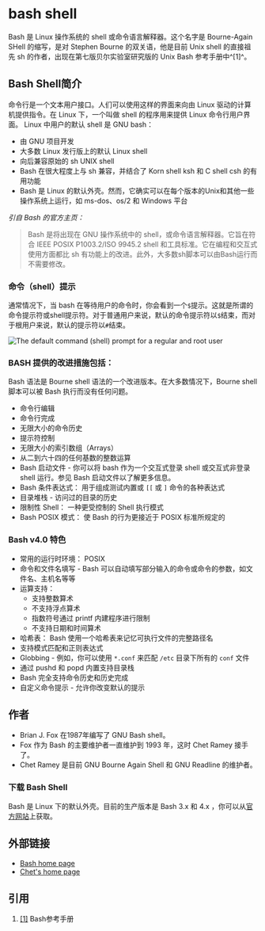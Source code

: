 # bash shell

Bash 是 Linux 操作系统的 shell 或命令语言解释器。这个名字是 Bourne-Again SHell 的缩写，是对 Stephen Bourne 的双关语，他是目前 Unix shell 的直接祖先 sh 的作者，出现在第七版贝尔实验室研究版的 Unix Bash 参考手册中^[1]^。

## Bash Shell简介

命令行是一个文本用户接口。人们可以使用这样的界面来向由 Linux 驱动的计算机提供指令。在 Linux 下，一个叫做 shell 的程序用来提供 Linux 命令行用户界面。 Linux 中用户的默认 shell 是 GNU bash：

- 由 GNU 项目开发
- 大多数 Linux 发行版上的默认 Linux shell
- 向后兼容原始的 sh UNIX shell
- Bash 在很大程度上与 sh 兼容，并结合了 Korn shell ksh 和 C shell csh 的有用功能
- Bash 是 Linux 的默认外壳。然而，它确实可以在每个版本的Unix和其他一些操作系统上运行，如 ms-dos、os/2 和 Windows 平台

*引自 Bash 的官方主页：*

> Bash 是将出现在 GNU 操作系统中的 shell，或命令语言解释器。它旨在符合 IEEE POSIX P1003.2/ISO 9945.2 shell 和工具标准。它在编程和交互式使用方面都比 sh 有功能上的改进。此外，大多数sh脚本可以由Bash运行而不需要修改。

### 命令（shell）提示

通常情况下，当 bash 在等待用户的命令时，你会看到一个`$`提示。这就是所谓的命令提示符或shell提示符。对于普通用户来说，默认的命令提示符以`$`结束，而对于根用户来说，默认的提示符以`#`结束。

![The default command (shell) prompt for a regular and root user](https://gitee.com/mengwg/my_pictures/raw/master/img/202304070933472.png)

### BASH 提供的改进措施包括：

Bash 语法是 Bourne shell 语法的一个改进版本。在大多数情况下，Bourne shell 脚本可以被 Bash 执行而没有任何问题。

- 命令行编辑
- 命令行完成
- 无限大小的命令历史
- 提示符控制
- 无限大小的索引数组（Arrays）
- 从二到六十四的任何基数的整数运算
- Bash 启动文件 - 你可以将 bash 作为一个交互式登录 shell 或交互式非登录 shell 运行。参见 Bash 启动文件以了解更多信息。
- Bash 条件表达式： 用于组成测试内置或 `[[` 或 `]` 命令的各种表达式
- 目录堆栈 - 访问过的目录的历史
- 限制性 Shell： 一种更受控制的 Shell 执行模式
- Bash POSIX 模式： 使 Bash 的行为更接近于 POSIX 标准所规定的

### Bash v4.0 特色

- 常用的运行时环境： POSIX
- 命令和文件名填写 - Bash 可以自动填写部分输入的命令或命令的参数，如文件名、主机名等等
- 运算支持：
  - 支持整数算术
  - 不支持浮点算术
  - 指数符号通过 printf 内建程序进行限制
  - 不支持日期和时间算术
- 哈希表： Bash 使用一个哈希表来记忆可执行文件的完整路径名
- 支持模式匹配和正则表达式
- Globbing - 例如，你可以使用 `*.conf` 来匹配 `/etc` 目录下所有的 `conf` 文件
- 通过 pushd 和 popd 内置支持目录栈
- Bash 完全支持命令历史和历史完成
- 自定义命令提示 - 允许你改变默认的提示



## 作者

- Brian J. Fox 在1987年编写了 GNU Bash shell。
- Fox 作为 Bash 的主要维护者一直维护到 1993 年，这时 Chet Ramey 接手了。
- Chet Ramey 是目前 GNU Bourne Again Shell 和 GNU Readline 的维护者。

### 下载 Bash Shell

Bash 是 Linux 下的默认外壳。目前的生产版本是 Bash 3.x 和 4.x ，你可以从[官方网站](http://ftp.gnu.org/gnu/bash/)上获取。

## 外部链接

- [Bash home page](http://www.gnu.org/software/bash/bash.html)
- [Chet's home page](http://cnswww.cns.cwru.edu/php/chet/)

## 引用

1. [[1]](https://bash.cyberciti.biz/guide/The_bash_shell#cite_ref-1) Bash参考手册